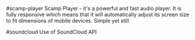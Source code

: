 #scamp-player
Scamp Player - it's a powerful and fast audio player. It is fully responsive which means that it will automatically adjust its screen size to fit dimensions of mobile devices. Simple yet still 

#soundcloud
Use of SoundCloud API 
